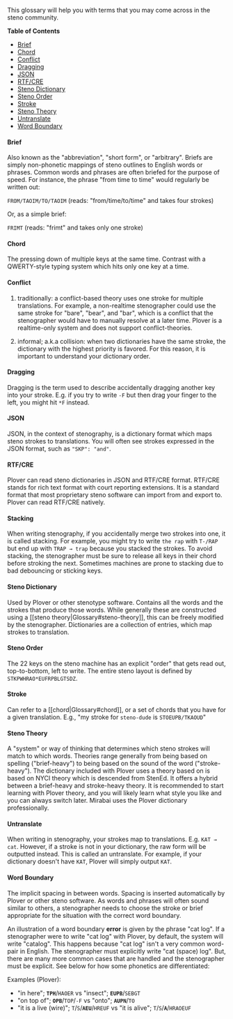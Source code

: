 This glossary will help you with terms that you may come across in the steno community.

**Table of Contents**

- [Brief](#brief)
- [Chord](#chord)
- [Conflict](#conflict)
- [Dragging](#dragging)
- [JSON](#json)
- [RTF/CRE](#rtfcre)
- [Steno Dictionary](#steno-dictionary)
- [Steno Order](#steno-order)
- [Stroke](#stroke)
- [Steno Theory](#steno-theory)
- [Untranslate](#untranslate)
- [Word Boundary](#word-boundary)

#### Brief
    
Also known as the "abbreviation", "short form", or "arbitrary".  Briefs
are simply non-phonetic mappings of steno outlines to English words or
phrases. Common words and phrases are often briefed for the purpose of speed.
For instance, the phrase "from time to time" would regularly be written
out:

`FROM/TAOIM/TO/TAOIM` (reads: "from/time/to/time" and takes four strokes)

Or, as a simple brief:

`FRIMT` (reads: "frimt" and takes only one stroke)

#### Chord

The pressing down of multiple keys at the same time. Contrast with a QWERTY-style typing system which hits only one key at a time.

#### Conflict

1. traditionally: a conflict-based theory uses one stroke for multiple translations. For example, a non-realtime stenographer could use the same stroke for "bare", "bear", and "bar", which is a conflict that the stenographer would have to manually resolve at a later time. Plover is a realtime-only system and does not support conflict-theories.

2. informal; a.k.a collision: when two dictionaries have the same stroke, the dictionary with the highest priority is favored. For this reason, it is important to understand your dictionary order.

#### Dragging

Dragging is the term used to describe accidentally dragging another key into your stroke. E.g. if you try to write `-F` but then drag your finger to the left, you might hit `*F` instead.

#### JSON

JSON, in the context of stenography, is a dictionary format which maps steno
strokes to translations. You will often see strokes expressed in the JSON format,
such as `"SKP": "and"`.

#### RTF/CRE

Plover can read steno dictionaries in JSON and RTF/CRE format. RTF/CRE stands for
rich text format with court reporting extensions. It is a standard format that most
proprietary steno software can import from and export to. Plover can read RTF/CRE
natively.

#### Stacking

When writing stenography, if you accidentally merge two strokes into one, it is called stacking. For example, you might try to write `the rap` with `T-/RAP` but end up with `TRAP → trap` because you stacked the strokes. To avoid stacking, the stenographer must be sure to release all keys in their chord before stroking the next. Sometimes machines are prone to stacking due to bad debouncing or sticking keys.

#### Steno Dictionary

Used by Plover or other stenotype software. Contains all the words and
the strokes that produce those words. While generally these are
constructed using a [[steno theory|Glossary#steno-theory]], this can be freely modified by the
stenographer. Dictionaries are a collection of entries, which map strokes to translation.

#### Steno Order

The 22 keys on the steno machine has an explicit "order" that gets read out,
top-to-bottom, left to write. The entire steno layout is defined by `STKPWHRAO*EUFRPBLGTSDZ`.

#### Stroke

Can refer to a [[chord|Glossary#chord]], or a set of chords that you have for a
given translation. E.g., "my stroke for `steno-dude` is `STOEUPB/TKAOUD`"

#### Steno Theory

A "system" or way of thinking that determines which steno strokes will
match to which words. Theories range generally from being based on
spelling ("brief-heavy") to being based on the sound of the word ("stroke-heavy").
The dictionary included with Plover uses a theory based on is based on NYCI theory
which is descended from StenEd. It offers a hybrid between a brief-heavy and
stroke-heavy theory. It is recommended to start learning with Plover theory, and
you will likely learn what style you like and you can always switch later. Mirabai
uses the Plover dictionary professionally.

#### Untranslate

When writing in stenography, your strokes map to translations. E.g. `KAT → cat`. However, if a stroke is not in your dictionary, the raw form will be outputted instead. This is called an untranslate. For example, if your dictionary doesn't have `KAT`, Plover will simply output `KAT`.

#### Word Boundary

The implicit spacing in between words. Spacing is inserted automatically
by Plover or other steno software. As words and phrases will often sound
similar to others, a stenographer needs to choose the stroke or brief
appropriate for the situation with the correct word boundary.

An illustration of a word boundary **error** is given by the phrase "cat log". If
a stenographer were to write "cat log" with Plover, by default, the system will
write "catalog". This happens because "cat log" isn't a very common word-pair
in English. The stenographer must explicitly write "cat (space) log".
But, there are many more common cases that are handled and the
stenographer must be explicit. See below for how some phonetics are differentiated:

Examples (Plover):

* "in here"; **`TPH`**/`HAOER` vs "insect"; **`EUPB`**/`SEBGT`
* "on top of"; **`OPB`**/`TOP`/`-F` vs "onto"; **`AUPN`**/`TO`
* "it is a live (wire)"; `T`/`S`/**`AEU`**/`HREUF` vs "it is alive"; `T`/`S`/**`A`**/`HRAOEUF`

